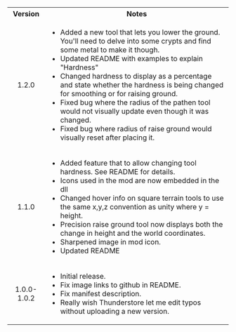 <table>
	<tbody>
		<tr>
			<th align="center">Version</th>
			<th align="center">Notes</th>
		</tr>
		<tr>
			<td align="center">1.2.0</td>
			<td align="left">
				<ul>
					<li>Added a new tool that lets you lower the ground. You'll need to delve into some crypts and find some metal to make it though.</li>
					<li>Updated README with examples to explain "Hardness"</li>
					<li>Changed hardness to display as a percentage and state whether the hardness is being changed for smoothing or for raising ground.</li>
					<li>Fixed bug where the radius of the pathen tool would not visually update even though it was changed.</li>
					<li>Fixed bug where radius of raise ground would visually reset after placing it.</li>
				</ul>
			</td>
		</tr>
		<tr>
			<td align="center">1.1.0</td>
			<td align="left">
				<ul>
					<li>Added feature that to allow changing tool hardness. See README for details.</li>
					<li>Icons used in the mod are now embedded in the dll</li>
					<li>Changed hover info on square terrain tools to use the same x,y,z convention as unity where y = height.</li>
					<li>Precision raise ground tool now displays both the change in height and the world coordinates.</li>
					<li>Sharpened image in mod icon.</li>
					<li>Updated README</li>
				</ul>
			</td>
		</tr>
		<tr>
			<td align="center">1.0.0-1.0.2</td>
			<td align="left">
				<ul>
					<li>Initial release.</li>
					<li>Fix image links to github in README.</li>
					<li>Fix manifest description.</li>
					<li>Really wish Thunderstore let me edit typos without uploading a new version.</li>
				</ul>
			</td>
		</tr>
	</tbody>
</table>
